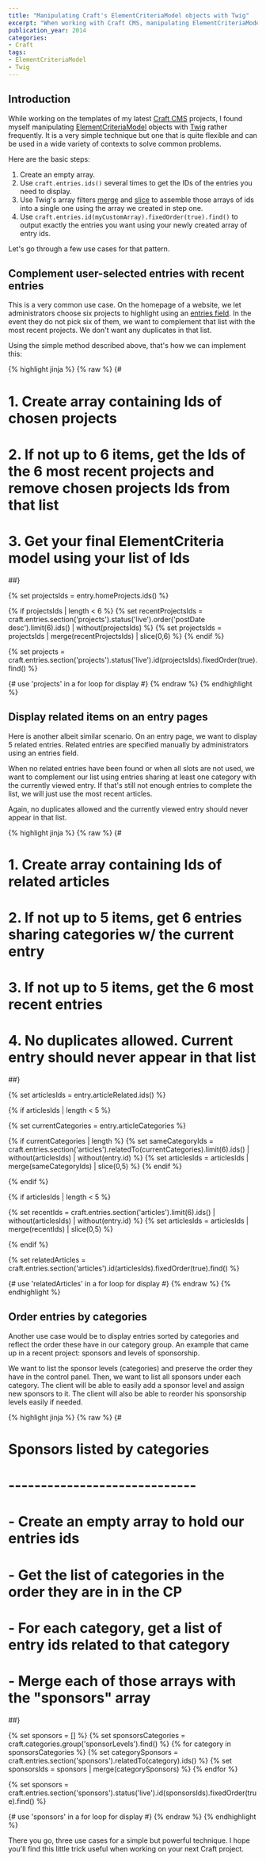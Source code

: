 ```yaml
---
title: "Manipulating Craft's ElementCriteriaModel objects with Twig"
excerpt: "When working with Craft CMS, manipulating ElementCriteriaModel objects with Twig makes for leaner and meaner templates. Relatively complex functionalities can also be built pretty easily."
publication_year: 2014
categories:
- Craft
tags:
- ElementCriteriaModel
- Twig
---
```


## Introduction

While working on the templates of my latest [Craft CMS](http://buildwithcraft.com/) projects, I found myself manipulating [ElementCriteriaModel](http://buildwithcraft.com/docs/templating/elementcriteriamodel) objects with [Twig](http://twig.sensiolabs.org/) rather frequently. It is a very simple technique but one that is quite flexible and can be used in a wide variety of contexts to solve common problems.

Here are the basic steps:

1. Create an empty array.
2. Use `craft.entries.ids()` several times to get the IDs of the entries you need to display.
3. Use Twig's array filters [merge](http://twig.sensiolabs.org/doc/filters/merge.html) and [slice](http://twig.sensiolabs.org/doc/filters/slice.html) to assemble those arrays of ids into a single one using the array we created in step one.
4. Use `craft.entries.id(myCustomArray).fixedOrder(true).find()` to output exactly the entries you want using your newly created array of entry ids.

Let's go through a few use cases for that pattern.

## Complement user-selected entries with recent entries

This is a very common use case. On the homepage of a website, we let administrators choose six projects to highlight using an [entries field](http://buildwithcraft.com/docs/entries-fields). In the event they do not pick six of them, we want to complement that list with the most recent projects. We don't want any duplicates in that list.

Using the simple method described above, that's how we can implement this:

{% highlight jinja %}
{% raw %}
{#
 # 1. Create array containing Ids of chosen projects
 # 2. If not up to 6 items, get the Ids of the 6 most recent projects and remove chosen projects Ids from that list
 # 3. Get your final ElementCriteria model using your list of Ids
##}

{% set projectsIds = entry.homeProjects.ids() %}

{% if projectsIds | length < 6 %}
    {% set recentProjectsIds = craft.entries.section('projects').status('live').order('postDate desc').limit(6).ids() | without(projectsIds) %}
    {% set projectsIds = projectsIds | merge(recentProjectsIds) | slice(0,6) %}
{% endif %}

{% set projects = craft.entries.section('projects').status('live').id(projectsIds).fixedOrder(true).find() %}

{# use 'projects' in a for loop for display #}
{% endraw %}
{% endhighlight %}

## Display related items on an entry pages

Here is another albeit similar scenario. On an entry page, we want to display 5 related entries. Related entries are specified manually by administrators using an entries field.

When no related entries have been found or when all slots are not used, we want to complement our list using entries sharing at least one category with the currently viewed entry. If that's still not enough entries to complete the list, we will just use the most recent articles.

Again, no duplicates allowed and the currently viewed entry should never appear in that list.

{% highlight jinja %}
{% raw %}
{#
 # 1. Create array containing Ids of related articles
 # 2. If not up to 5 items, get 6 entries sharing categories w/ the current entry
 # 3. If not up to 5 items, get the 6 most recent entries
 # 4. No duplicates allowed. Current entry should never appear in that list
##}

{% set articlesIds = entry.articleRelated.ids() %}

{% if articlesIds | length < 5 %}

  {% set currentCategories = entry.articleCategories %}

  {% if currentCategories | length %}
    {% set sameCategoryIds = craft.entries.section('articles').relatedTo(currentCategories).limit(6).ids() | without(articlesIds) | without(entry.id) %}
    {% set articlesIds = articlesIds | merge(sameCategoryIds) | slice(0,5) %}
  {% endif %}

{% endif %}

{% if articlesIds | length < 5 %}

  {% set recentIds = craft.entries.section('articles').limit(6).ids() | without(articlesIds) | without(entry.id) %}
  {% set articlesIds = articlesIds | merge(recentIds) | slice(0,5) %}

{% endif %}

{% set relatedArticles = craft.entries.section('articles').id(articlesIds).fixedOrder(true).find() %}

{# use 'relatedArticles' in a for loop for display #}
{% endraw %}
{% endhighlight %}

## Order entries by categories

Another use case would be to display entries sorted by categories and reflect the order these have in our category group. An example that came up in a recent project: sponsors and levels of sponsorship.

We want to list the sponsor levels (categories) and preserve the order they have in the control panel. Then, we want to list all sponsors under each category. The client will be able to easily add a sponsor level and assign new sponsors to it. The client will also be able to reorder his sponsorship levels easily if needed.

{% highlight jinja %}
{% raw %}
{#
 # Sponsors listed by categories
 # -----------------------------
 # - Create an empty array to hold our entries ids
 # - Get the list of categories in the order they are in in the CP
 # - For each category, get a list of entry ids related to that category
 # - Merge each of those arrays with the "sponsors" array
##}

{% set sponsors = [] %}
{% set sponsorsCategories = craft.categories.group('sponsorLevels').find() %}
{% for category in sponsorsCategories %}
  {% set categorySponsors = craft.entries.section('sponsors').relatedTo(category).ids() %}
  {% set sponsorsIds = sponsors | merge(categorySponsors) %}
{% endfor %}

{% set sponsors = craft.entries.section('sponsors').status('live').id(sponsorsIds).fixedOrder(true).find() %}

{# use 'sponsors' in a for loop for display #}
{% endraw %}
{% endhighlight %}

There you go, three use cases for a simple but powerful technique. I hope you'll find this little trick useful when working on your next Craft project.